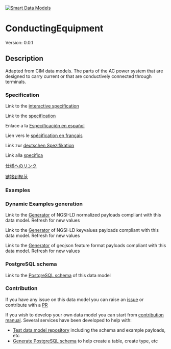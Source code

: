 [![Smart Data Models](https://smartdatamodels.org/wp-content/uploads/2022/01/SmartDataModels_logo.png "Logo")](https://smartdatamodels.org)
# ConductingEquipment
Version: 0.0.1

## Description 

Adapted from CIM data models. The parts of the AC power system that are designed to carry current or that are conductively connected through terminals.
### Specification

Link to the [interactive specification](https://swagger.lab.fiware.org/?url=https://smart-data-models.github.io/dataModel.EnergyCIM/ConductingEquipment/swagger.yaml)

Link to the [specification](https://github.com/smart-data-models/dataModel.EnergyCIM/blob/master/ConductingEquipment/doc/spec.md)

Enlace a la [Especificación en español](https://github.com/smart-data-models/dataModel.EnergyCIM/blob/master/ConductingEquipment/doc/spec_ES.md)

Lien vers le [spécification en français](https://github.com/smart-data-models/dataModel.EnergyCIM/blob/master/ConductingEquipment/doc/spec_FR.md)

Link zur [deutschen Spezifikation](https://github.com/smart-data-models/dataModel.EnergyCIM/blob/master/ConductingEquipment/doc/spec_DE.md)

Link alla [specifica](https://github.com/smart-data-models/dataModel.EnergyCIM/blob/master/ConductingEquipment/doc/spec_IT.md)

[仕様へのリンク](https://github.com/smart-data-models/dataModel.EnergyCIM/blob/master/ConductingEquipment/doc/spec_JA.md)

[链接到规范](https://github.com/smart-data-models/dataModel.EnergyCIM/blob/master/ConductingEquipment/doc/spec_ZH.md)
### Examples
### Dynamic Examples generation

Link to the [Generator](https://smartdatamodels.org/extra/ngsi-ld_generator.php?schemaUrl=https://raw.githubusercontent.com/smart-data-models/dataModel.EnergyCIM/master/ConductingEquipment/schema.json&email=info@smartdatamodels.org) of NGSI-LD normalized payloads compliant with this data model. Refresh for new values

Link to the [Generator](https://smartdatamodels.org/extra/ngsi-ld_generator_keyvalues.php?schemaUrl=https://raw.githubusercontent.com/smart-data-models/dataModel.EnergyCIM/master/ConductingEquipment/schema.json&email=info@smartdatamodels.org) of NGSI-LD keyvalues payloads compliant with this data model. Refresh for new values

Link to the [Generator](https://smartdatamodels.org/extra/geojson_features_generator.php?schemaUrl=https://raw.githubusercontent.com/smart-data-models/dataModel.EnergyCIM/master/ConductingEquipment/schema.json&email=info@smartdatamodels.org) of geojson feature format payloads compliant with this data model. Refresh for new values
### PostgreSQL schema

Link to the [PostgreSQL schema](https://github.com/smart-data-models/dataModel.EnergyCIM/blob/master/ConductingEquipment/schema.sql) of this data model
### Contribution

 If you have any issue on this data model you can raise an [issue](https://github.com/smart-data-models/dataModel.EnergyCIM/issues)  or contribute with a [PR](https://github.com/smart-data-models/dataModel.EnergyCIM/pulls)

 If you wish to develop your own data model you can start from [contribution manual](https://bit.ly/contribution_manual). Several services have been developed to help with: 
 - [Test data model repository](https://smartdatamodels.org/index.php/data-models-contribution-api/) including the schema and example payloads, etc
 - [Generate PostgreSQL schema](https://smartdatamodels.org/index.php/sql-service/) to help create a table, create type, etc